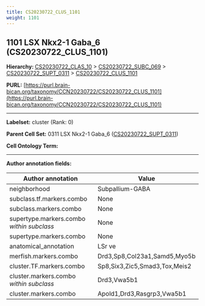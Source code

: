 ```yaml
---
title: CS20230722_CLUS_1101
weight: 1101
---
```

## 1101 LSX Nkx2-1 Gaba_6 (CS20230722_CLUS_1101)
<b>Hierarchy: </b>
[CS20230722_CLAS_10](../CS20230722_CLAS_10) >
[CS20230722_SUBC_069](../CS20230722_SUBC_069) >
[CS20230722_SUPT_0311](../CS20230722_SUPT_0311) >
[CS20230722_CLUS_1101](../CS20230722_CLUS_1101)

**PURL:** [https://purl.brain-bican.org/taxonomy/CCN20230722/CS20230722_CLUS_1101](https://purl.brain-bican.org/taxonomy/CCN20230722/CS20230722_CLUS_1101)

---


**Labelset:** cluster (Rank: 0)

**Parent Cell Set:** 0311 LSX Nkx2-1 Gaba_6 ([CS20230722_SUPT_0311](../CS20230722_SUPT_0311))



**Cell Ontology Term:** 

[MARKER GENES.]: #


---

[TRANSFERRED ANNOTATIONS.]: #


[AUTHOR ANNOTATION FIELDS.]: #


**Author annotation fields:**

| Author annotation | Value |
|-------------------|-------|
|neighborhood|Subpallium-GABA|
|subclass.tf.markers.combo|None|
|subclass.markers.combo|None|
|supertype.markers.combo _within subclass_|None|
|supertype.markers.combo|None|
|anatomical_annotation|LSr ve|
|merfish.markers.combo|Drd3,Sp8,Col23a1,Samd5,Myo5b|
|cluster.TF.markers.combo|Sp8,Six3,Zic5,Smad3,Tox,Meis2|
|cluster.markers.combo _within subclass_|Drd3,Vwa5b1|
|cluster.markers.combo|Apold1,Drd3,Rasgrp3,Vwa5b1|
